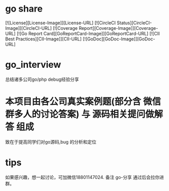 # go share

[![License][License-Image]][License-URL]
[![CircleCI Status][CircleCI-Image]][CircleCI-URL]
[![Coverage Report][Coverage-Image]][Coverage-URL]
[![Go Report Card][GoReportCard-Image]][GoReportCard-URL]
[![CII Best Practices][CII-Image]][CII-URL]
[![GoDoc][GoDoc-Image]][GoDoc-URL]

# go_interview
总结诸多公司go/php  debug经验分享

# 本项目由各公司真实案例题(部分含 微信群多人的讨论答案) 与 源码相关提问做解答 组成
致在于提高同学们对go源码,bug 的分析和定位

# tips
如果感兴趣，想一起讨论，可加微信18801147024. 备注 go-分享 通过后会拉你进群。
